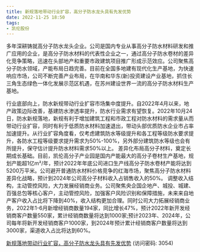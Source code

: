 ```yaml
---
title: 新规落地带动行业扩容，高分子防水龙头具有先发优势
date: 2022-11-25 18:50
tags:
- 凯伦股份
---
```

多年深耕铸就高分子防水龙头企业。公司是国内专业从事高分子防水材料研发和推广应用的企业，是高分子防水材料的代表性企业之一，通过高分子防水卷材的差异化竞争策略，迅速在头部地产和重要市政建筑项目推广形成示范效应。公司聚焦高分子防水领域，产能布局日趋完善。目前在全国多地建有现代化生产基地，为快速响应市场，公司不断完善产业布局，在华南和华东(新)投资建设产业基地，抓住长三角生态绿色一体化发展示范区机遇，在苏州建设世界一流的高分子防水材料生产基地。
<!-- more -->
行业底部向上，防水新规带动行业扩容市场集中度提升。自2022年4月以来，地产政策边际改善，基建防水渗透率提升，防水行业需求有望恢复。2022年10月24日，防水新规落地，新规有利于增加建筑工程和市政工程对防水材料的需求量从而带动行业扩容，同时有利于低质防水材料加速退出，带动头部优质防水企业市占率加速提升。从行业扩容角度看，仅考虑建筑防水等级提升和各工程等级防水要求提升，各防水工程等级要求提升需求为50%-100%，另外部分建筑防水等级也会有所提升，保守估计提升防水材料需求50%以上。
差异化布局高分子材料，奠定长期成长基础。目前，凯伦高分子产业园是国内产能最大的高分子卷材生产基地，规划产能超1亿m²/年，预计2022年年底公司进口生产线高分子防水卷材产能将达到5200万平米。公司避开普通防水材料价格竞争的红海市场，聚焦高分子防水材料差异化战略，预计到2024年公司高分子材料收入占销售收入的50%。
调整收入结构，主动管控风险，大力发展经销商业务。公司聚焦央企国企地产、城投、城建、百强总包等核心客户，主动管控风险，加强客户风险识别和保障措施，未来来自地产客户收入占比将下降到40%，收入结构更加合理。同时公司大力拓展经销商业务，2022年1-6月新增经销商数量194家，同比增长47%，预计2022年新开发经销商客户数量550家，累计经销商数量将达到1000家;预计2023年、2024年，公司每年将新开发经销商客户1000家，到2024年预计累计经销商客户数量将达到3000家，渠道收入占比将达到60%。

[新规落地带动行业扩容，高分子防水龙头具有先发优势](https://url12.ctfile.com/f/3948612-733912245-35b75b?p=3054)
(访问密码: 3054)
